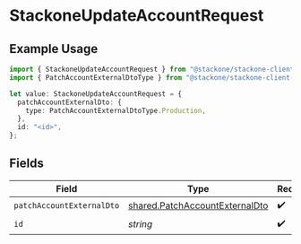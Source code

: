 # StackoneUpdateAccountRequest

## Example Usage

```typescript
import { StackoneUpdateAccountRequest } from "@stackone/stackone-client-ts/sdk/models/operations";
import { PatchAccountExternalDtoType } from "@stackone/stackone-client-ts/sdk/models/shared";

let value: StackoneUpdateAccountRequest = {
  patchAccountExternalDto: {
    type: PatchAccountExternalDtoType.Production,
  },
  id: "<id>",
};
```

## Fields

| Field                                                                                   | Type                                                                                    | Required                                                                                | Description                                                                             |
| --------------------------------------------------------------------------------------- | --------------------------------------------------------------------------------------- | --------------------------------------------------------------------------------------- | --------------------------------------------------------------------------------------- |
| `patchAccountExternalDto`                                                               | [shared.PatchAccountExternalDto](../../../sdk/models/shared/patchaccountexternaldto.md) | :heavy_check_mark:                                                                      | N/A                                                                                     |
| `id`                                                                                    | *string*                                                                                | :heavy_check_mark:                                                                      | N/A                                                                                     |
